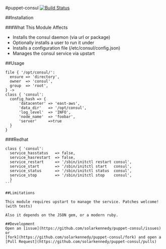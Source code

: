 #puppet-consul
[![Build Status](https://travis-ci.org/solarkennedy/puppet-consul.png)](https://travis-ci.org/solarkennedy/puppet-consul)

##Installation

###What This Module Affects

* Installs the consul daemon (via url or package)
* Optionally installs a user to run it under
* Installs a configuration file (/etc/consul/config.json)
* Manages the consul service via upstart

##Usage

```puppet
file { '/opt/consul/':
  ensure => 'directory',
  owner  => 'consul',
  group  => 'root',
} ->
class { 'consul':
  config_hash => {
      'datacenter' => 'east-aws',
      'data_dir'   => '/opt/consul',
      'log_level'  => 'INFO',
      'node_name'  => 'foobar',
      'server'     =>true
  }
}
```

###Redhat
````puppet
class { 'consul':
  service_hasstatus   => false,
  service_hasrestart  => false,
  service_restart     => '/sbin/initctl restart consul',
  service_start       => '/sbin/initctl start   consul',
  service_status      => '/sbin/initctl status  consul',
  service_stop        => '/sbin/initctl stop    consul',
  }
```

##Limitations

This module requires upstart to manage the service. Patches welcome! (with tests)

Also it depends on the JSON gem, or a modern ruby.

##Development
Open an [issue](https://github.com/solarkennedy/puppet-consul/issues) or 
[fork](https://github.com/solarkennedy/puppet-consul/fork) and open a 
[Pull Request](https://github.com/solarkennedy/puppet-consul/pulls)
